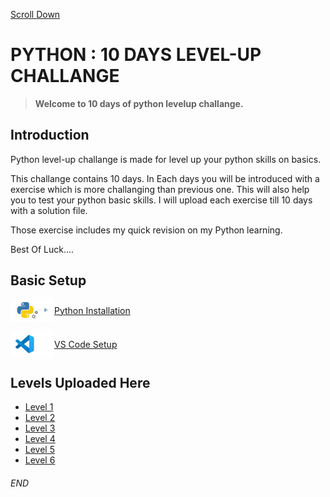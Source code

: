 [Scroll Down](#end)

# PYTHON : 10 DAYS LEVEL-UP CHALLANGE

> **Welcome to 10 days of python levelup challange.**

## Introduction
Python level-up challange is made for level up your python skills on basics.

This challange contains 10 days. In Each days you will be introduced with a exercise which is more challanging than previous one. This will also help you to test your python basic skills. I will upload each exercise till 10 days with a solution file.

Those exercise includes my quick revision on my Python learning. 

Best Of Luck....

## Basic Setup

<div style="display: flex; align-items: center;">
<img src="./img/logo/install_python.png" width="70"/> 
<a href="https://youtu.be/ouvOYElia1A?si=1ks-erhYc5OBW4vu">Python Installation</a>
</div>

<br>

<div style="display: flex; align-items: center;">
<img src="./img/logo/vs code setup.png" width="70"/> 
<a href="https://youtu.be/ouvOYElia1A?si=1ks-erhYc5OBW4vu">VS Code Setup</a>
</div>

## Levels Uploaded Here

- [Level 1](/Level_1/)
- [Level 2](/Level_2/)
- [Level 3](/Level_3/)
- [Level 4](/Level_4/)
- [Level 5](/Level_5/)
- [Level 6](/Level_6/)

###### END



